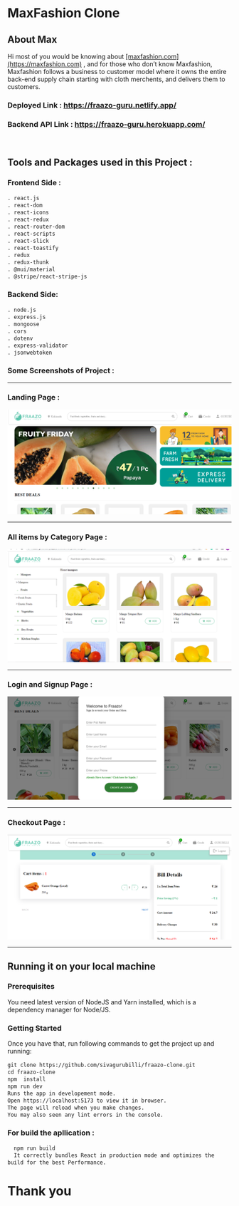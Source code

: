 # MaxFashion Clone
<h2>About Max</h2>
Hi most of you would be knowing about <u>[maxfashion.com](https://maxfashion.com)</u> , and for those who don’t know Maxfashion,  Maxfashion follows a business to customer model where it owns the entire back-end supply chain starting with cloth merchents, and delivers them to customers.
<br/>


### **Deployed Link** : https://fraazo-guru.netlify.app/
### **Backend API Link** : https://fraazo-guru.herokuapp.com/

<br/>
 <h2>Tools and Packages used in this Project   :</h2> 

### Frontend Side :
    . react.js
    . react-dom
    . react-icons
    . react-redux
    . react-router-dom
    . react-scripts
    . react-slick
    . react-toastify
    . redux
    . redux-thunk 
    . @mui/material
    . @stripe/react-stripe-js
   

### Backend Side:
    . node.js
    . express.js
    . mongoose
    . cors
    . dotenv
    . express-validator
    . jsonwebtoken

   
 ### Some Screenshots of Project : 
<hr/>

 ### Landing Page :
  <div> <img src="https://github.com/sivagurubilli/fraazo-clone/blob/main/frontend/src/Images/Screenshot%20(242).png?raw=true"> </div>
<hr/>
 <h3>All items by Category Page  : </h3> 
  <div> <img src= "https://github.com/sivagurubilli/fraazo-clone/blob/main/frontend/src/Images/Screenshot%20(245).png?raw=true"> </div>
<hr/>
 <h3>Login and Signup Page  : </h3> 
  <div> <img src="https://github.com/sivagurubilli/fraazo-clone/blob/main/frontend/src/Images/Screenshot%20(243).png?raw=true"> </div>
<hr/>
 <h3>Checkout Page  : </h3> 
  <div> <img src="https://github.com/sivagurubilli/fraazo-clone/blob/main/frontend/src/Images/Screenshot%20(244).png?raw=true"> </div>
<hr/>

## Running it on your local machine

### Prerequisites

You need latest version of NodeJS and Yarn installed, which is a dependency manager for Node/JS.

### Getting Started

Once you have that, run following commands to get the project up and running:

    git clone https://github.com/sivagurubilli/fraazo-clone.git
    cd fraazo-clone
    npm  install
    npm run dev
    Runs the app in developement mode.
    Open https://localhost:5173 to view it in browser.
    The page will reload when you make changes.
    You may also seen any lint errors in the console.
    
 ###  For build the apllication :
      npm run build
      It correctly bundles React in production mode and optimizes the build for the best Performance.

<h1>Thank you </h1>
